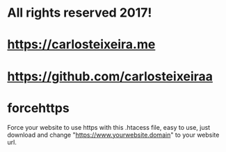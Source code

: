 #
# All rights reserved 2017! 
# https://carlosteixeira.me
# https://github.com/carlosteixeiraa
#
# forcehttps
Force your website to use https with this .htacess file, easy to use, just download and change "https://www.yourwebsite.domain" to your website url.
